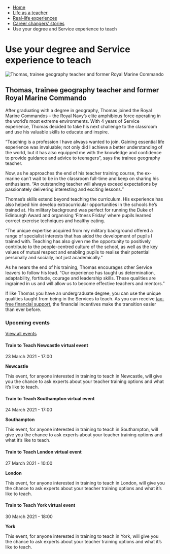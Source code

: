 *   [Home](/)
*   [Life as a teacher](/life-as-a-teacher)
*   [Real-life experiences](/life-as-a-teacher/real-life-experiences)
*   [Career changers’ stories](/life-as-a-teacher/real-life-experiences/career-changer-stories)
*   Use your degree and Service experience to teach

Use your degree and Service experience to teach
===============================================

<img alt="Thomas, trainee geography teacher and former Royal Marine Commando" src="https://getintoteaching.education.gov.uk/sites/default/files/case\_study/Thomas-marine294x294.jpg"></img>

Thomas, trainee geography teacher and former Royal Marine Commando
------------------------------------------------------------------

After graduating with a degree in geography, Thomas joined the Royal Marine Commandos – the Royal Navy’s elite amphibious force operating in the world’s most extreme environments. With 4 years of Service experience, Thomas decided to take his next challenge to the classroom and use his valuable skills to educate and inspire.

“Teaching is a profession I have always wanted to join. Gaining essential life experience was invaluable; not only did I achieve a better understanding of the world, but it has also equipped me with the knowledge and confidence to provide guidance and advice to teenagers”, says the trainee geography teacher.

Now, as he approaches the end of his teacher training course, the ex-marine can’t wait to be in the classroom full-time and keep on sharing his enthusiasm. “An outstanding teacher will always exceed expectations by passionately delivering interesting and exciting lessons.”

Thomas’s skills extend beyond teaching the curriculum. His experience has also helped him develop extracurricular opportunities in the schools he’s trained at. His military background was perfect for running the Duke of Edinburgh Award and organising ‘Fitness Friday’ where pupils learned correct exercise techniques and healthy eating.

“The unique expertise acquired from my military background offered a range of specialist interests that has aided the development of pupils I trained with. Teaching has also given me the opportunity to positively contribute to the people-centred culture of the school, as well as the key values of mutual respect and enabling pupils to realise their potential personally and socially, not just academically.”

As he nears the end of his training, Thomas encourages other Service leavers to follow his lead. “Our experience has taught us determination, adaptability, fortitude, courage and leadership skills. These qualities are ingrained in us and will allow us to become effective teachers and mentors.”

If like Thomas you have an undergraduate degree, you can use the unique qualities taught from being in the Services to teach. As you can receive [tax-free financial support](/node/2325), the financial incentives make the transition easier than ever before.

### Upcoming events

[View all events](/teaching-events)

[](/teaching-events/train-to-teach-events/train-to-teach-newcastle-virtual-event-230321)

#### Train to Teach Newcastle virtual event

23 March 2021 - 17:00

**Newcastle**

This event, for anyone interested in training to teach in Newcastle, will give you the chance to ask experts about your teacher training options and what it’s like to teach.

[](/teaching-events/train-to-teach-events/train-to-teach-southampton-virtual-event-240321)

#### Train to Teach Southampton virtual event

24 March 2021 - 17:00

**Southampton**

This event, for anyone interested in training to teach in Southampton, will give you the chance to ask experts about your teacher training options and what it’s like to teach.

[](/teaching-events/train-to-teach-events/train-to-teach-london-virtual-event-270321)

#### Train to Teach London virtual event

27 March 2021 - 10:00

**London**

This event, for anyone interested in training to teach in London, will give you the chance to ask experts about your teacher training options and what it’s like to teach.

[](/teaching-events/train-to-teach-events/train-to-teach-york-virtual-event-300321)

#### Train to Teach York virtual event

30 March 2021 - 18:00

**York**

This event, for anyone interested in training to teach in York, will give you the chance to ask experts about your teacher training options and what it’s like to teach.